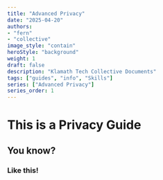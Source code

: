 ```yaml
---
title: "Advanced Privacy"
date: "2025-04-20"
authors:
- "fern"
- "collective"
image_style: "contain"
heroStyle: "background"
weight: 1
draft: false
description: "Klamath Tech Collective Documents"
tags: ["guides", "info", "Skills"]
series: ["Advanced Privacy"]
series_order: 1
---
```


# This is a Privacy Guide

## You know?

### Like this!